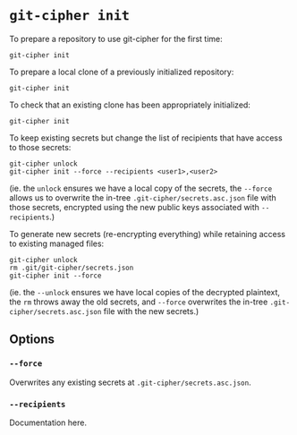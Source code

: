 # `git-cipher init`

To prepare a repository to use git-cipher for the first time:

```
git-cipher init
```

To prepare a local clone of a previously initialized repository:

```
git-cipher init
```

To check that an existing clone has been appropriately initialized:

```
git-cipher init
```

To keep existing secrets but change the list of recipients that have access to those secrets:

```
git-cipher unlock
git-cipher init --force --recipients <user1>,<user2>
```

(ie. the `unlock` ensures we have a local copy of the secrets, the `--force` allows us to overwrite the in-tree `.git-cipher/secrets.asc.json` file with those secrets, encrypted using the new public keys associated with `--recipients`.)

To generate new secrets (re-encrypting everything) while retaining access to existing managed files:

```
git-cipher unlock
rm .git/git-cipher/secrets.json
git-cipher init --force
```

(ie. the `--unlock` ensures we have local copies of the decrypted plaintext, the `rm` throws away the old secrets, and `--force` overwrites the in-tree `.git-cipher/secrets.asc.json` file with the new secrets.)

## Options

### `--force`

Overwrites any existing secrets at `.git-cipher/secrets.asc.json`.

### `--recipients`

Documentation here.
